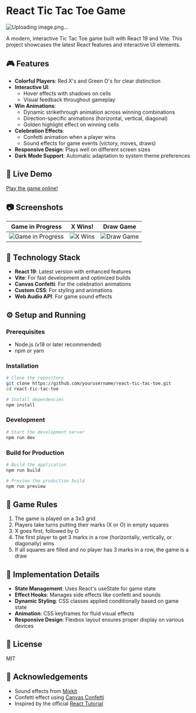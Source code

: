 # React Tic Tac Toe Game

![Uploading image.png…]()


A modern, interactive Tic Tac Toe game built with React 19 and Vite. This project showcases the latest React features and interactive UI elements.

## 🎮 Features

- **Colorful Players**: Red X's and Green O's for clear distinction
- **Interactive UI**: 
  - Hover effects with shadows on cells
  - Visual feedback throughout gameplay
- **Win Animations**: 
  - Dynamic strikethrough animation across winning combinations
  - Direction-specific animations (horizontal, vertical, diagonal)
  - Golden highlight effect on winning cells
- **Celebration Effects**: 
  - Confetti animation when a player wins
  - Sound effects for game events (victory, moves, draws)
- **Responsive Design**: Plays well on different screen sizes
- **Dark Mode Support**: Automatic adaptation to system theme preferences

## 🚀 Live Demo

[Play the game online!](#) <!-- Add your deployed app URL here when available -->

## 📷 Screenshots

| Game in Progress | X Wins! | Draw Game |
|:---:|:---:|:---:|
| ![Game in Progress](./screenshots/game-in-progress.png) | ![X Wins](./screenshots/x-wins.png) | ![Draw Game](./screenshots/draw-game.png) |

## 🔧 Technology Stack

- **React 19**: Latest version with enhanced features
- **Vite**: For fast development and optimized builds
- **Canvas Confetti**: For the celebration animations
- **Custom CSS**: For styling and animations
- **Web Audio API**: For game sound effects

## ⚙️ Setup and Running

### Prerequisites

- Node.js (v18 or later recommended)
- npm or yarn

### Installation

```bash
# Clone the repository
git clone https://github.com/yourusername/react-tic-tac-toe.git
cd react-tic-tac-toe

# Install dependencies
npm install
```

### Development

```bash
# Start the development server
npm run dev
```

### Build for Production

```bash
# Build the application
npm run build

# Preview the production build
npm run preview
```

## 🎯 Game Rules

1. The game is played on a 3x3 grid
2. Players take turns putting their marks (X or O) in empty squares
3. X goes first, followed by O
4. The first player to get 3 marks in a row (horizontally, vertically, or diagonally) wins
5. If all squares are filled and no player has 3 marks in a row, the game is a draw

## 🧠 Implementation Details

- **State Management**: Uses React's useState for game state
- **Effect Hooks**: Manages side effects like confetti and sounds
- **Dynamic Styling**: CSS classes applied conditionally based on game state
- **Animation**: CSS keyframes for fluid visual effects
- **Responsive Design**: Flexbox layout ensures proper display on various devices

## 📝 License

MIT

## 🙏 Acknowledgements

- Sound effects from [Mixkit](https://mixkit.co/)
- Confetti effect using [Canvas Confetti](https://github.com/catdad/canvas-confetti)
- Inspired by the official [React Tutorial](https://react.dev/learn/tutorial-tic-tac-toe)
